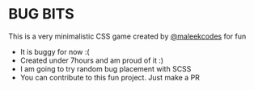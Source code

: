 # BUG BITS



This is a very minimalistic CSS game created by [@maleekcodes] for fun

  - It is buggy for now :(
  - Created under 7hours and am proud of it :)
  - I am going to try random bug placement with SCSS 
  - You can contribute to this fun project. Just make a PR

   [@maleekcodes]: <https://twitter.com/maleekcodes>
  